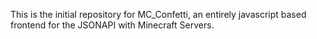 This is the initial repository for MC_Confetti, an entirely javascript based frontend for the JSONAPI with Minecraft Servers.